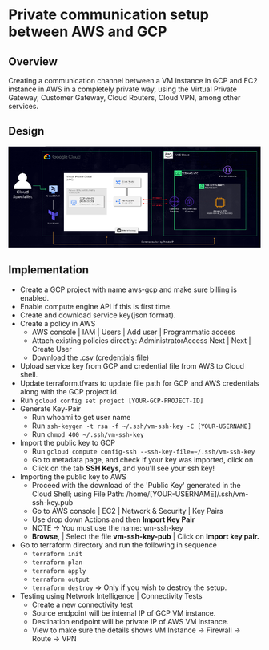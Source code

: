 
# Private communication setup between AWS and GCP

## Overview
Creating a communication channel between a VM instance in GCP and EC2 instance in AWS in a completely private way, using the Virtual Private Gateway, Customer Gateway, Cloud Routers, Cloud VPN, among other services.

 ## Design
 ![](design.png)

 ## Implementation
 - Create a GCP project with name aws-gcp and make sure billing is enabled.
 - Enable compute engine API if this is first time. 
 -  Create and download service key(json format).
 - Create a policy in AWS 
	 - AWS console | IAM | Users | Add user | Programmatic access
	 - Attach existing policies directly: AdministratorAccess Next | Next | Create User  
	 - Download the .csv (credentials file)
- Upload service key from GCP and credential file from AWS to Cloud shell.
- Update terraform.tfvars to update file path for GCP and AWS credentials along with the GCP project id. 
- Run `gcloud config set project [YOUR-GCP-PROJECT-ID]`
- Generate Key-Pair
	- Run whoami to get user name
	- Run `ssh-keygen -t rsa -f ~/.ssh/vm-ssh-key -C [YOUR-USERNAME]`
	- Run `chmod 400 ~/.ssh/vm-ssh-key`
- Import the public key to GCP 
	- Run `gcloud compute config-ssh --ssh-key-file=~/.ssh/vm-ssh-key`
	- Go to metadata page, and check if your key was imported, click on
	- Click on the tab  **SSH Keys**, and you'll see your ssh key! 
- Importing the public key to AWS
	- Proceed with the download of the 'Public Key' generated in the Cloud Shell; using File Path: /home/[YOUR-USERNAME]/.ssh/vm-ssh-key.pub
	- Go to AWS console | EC2 | Network & Security | Key Pairs
	- Use drop down Actions and then **Import Key Pair**
	- NOTE -> You must use the name: vm-ssh-key
	- **Browse**, | Select the file  **vm-ssh-key-pub**  | Click on  **Import key pair.**
- Go to terraform directory and run the following in sequence
	- `terraform init`
	- `terraform plan`
	- `terraform apply`
	- `terraform output`
	- `terraform destroy` => Only if you wish to destroy the setup.
- Testing using Network Intelligence | Connectivity Tests
	- Create a new connectivity test
	- Source endpoint will be internal IP of GCP VM instance.
	- Destination endpoint will be private IP of AWS VM instance.
	- View to make sure the details shows VM Instance -> Firewall -> Route -> VPN 